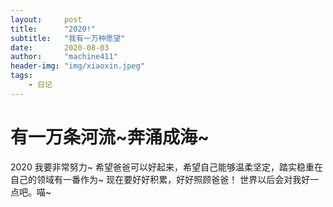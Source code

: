 ```yaml
---
layout:     post
title:      "2020!"
subtitle:   "我有一万种愿望"
date:       2020-08-03 
author:     "machine411"
header-img: "img/xiaoxin.jpeg"
tags:
    - 日记
---
```


# 有一万条河流~奔涌成海~


2020 我要非常努力~
希望爸爸可以好起来，希望自己能够温柔坚定，踏实稳重在自己的领域有一番作为~
现在要好好积累，好好照顾爸爸！
世界以后会对我好一点吧。喵~

